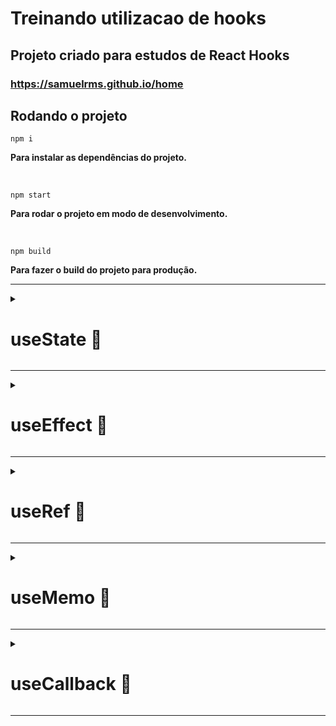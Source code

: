 # Treinando utilizacao de hooks
## Projeto criado para estudos de React Hooks
### https://samuelrms.github.io/home

## Rodando o projeto
```
npm i
```
**Para instalar as dependências do projeto.**

<br>


```
npm start
```
**Para rodar o projeto em modo de desenvolvimento.**

<br>

```
npm build
```
**Para fazer o build do projeto para produção.**

---
<details>

  <summary>
    
   # useState 🚀
  
  </summary>

### Estrutura base:

```
const [seuState, setSeuState] = useState(valor do seu state)
```
Utilizamos `set` como um padrão para boas práticas, porém, você pode utilizar o nome que quiser

O useState é uma função que retorna uma Array com 2 valores. O primeiro valor guarda o dado do estado atual, pode ser qualquer tipo de dado como strings, arrays, números, boolean, null, undefined e objetos. O segundo valor é uma função que pode ser utilizada para modificarmos o estado do primeiro valor.

Quando a função de modificação do estado é ativada, todos os componentes que dependerem do estado, serão renderizados novamente e os seus filhos também. É isso que garante a reatividade de componentes funcionais no React.

Não existem limites para o uso do useState, podemos definir diversos no mesmo componente.

Podemos passar o estado e a função de modificação como propriedades para outros elementos.

Podemos passar uma função de callback para atualizar o estado. A função de callback recebe um parâmetro que representa o valor anterior e irá modificar o estado para o valor que for retonado na função.

A definição do estado inicial também pode ser feita com um callback.

### Reatividade
Não modifique o estado diretamente. Utilize sempre a função de atualização do estado, pois ela que garante a reatividade dos componentes. Sempre modifique o seu `setState` jamais o seu `state`

</details>

---

<details>

  <summary>
    
   # useEffect 🚀
  
  </summary>

### Estrutura base:

```
  useEffect(() => {
    Função a ser executada
  }, [dependência])
```

Todo componente possui um ciclo de vida. Os principais momentos acontecem quando o componente é renderizado, atualizado ou destruído. Com o React.useEffect() podemos definir um callback que irá ser executado durante certos momentos do ciclo de vida do componente.

### Array de Dependências
No useEffect podemos definir dois argumentos, o primeiro é a função de callback que será executada, o segundo é uma array com uma lista de dependências. A lista de dependências serve para informarmos quando o efeito deve ocorrer.

Se utilizarmos o valor de um hook ou propriedade dentro de um efeito, ele irá indicar a necessidade de definirmos o mesmo como uma dependência na array.

O useEffect será especialmente utilizado quando precisamos definir um efeito que deve ocorrer uma vez apenas, como o get de dados no servidor por exemplo.

Podemos ter diversos useEffect no nosso código. O ideal é separarmos efeitos diferentes em useEffect diferentes.

### As vezes precisamos executar um efeito sempre que um componente for desmontado. Para isso utilizamos um callback no retorno do callback do efeito. Com a seguinte sintaxe:

```
useEffect(() => {
    função
    evento a ocorrer
    
    return () => {
      callback da função
    }
  }, [dependência])
  ```
  
  </details>
  
  ---
  
  <details>
  
  <summary>
  
  # useRef 🚀
  
  </summary>
  
  ### Estrutura base:
  
  ```
  const App = () => {
  const section = useRef();

  useEffect(() => {
    console.log(section.current);
  }, []);

  return <section ref={section}></section>;
};
```

Retorna um objeto com a propriedade current. Esse objeto pode ser utilizado para guardarmos valores que irão persistir durante todo o ciclo de vida do elemento. Geralmente usamos o mesmo para nos referirmos a um elemento do DOM, sem precisarmos utilizar o querySelector ou similar.

É comum utilizarmos em formulários, quando precisamos de uma referência do elemento para colocarmos o mesmo em foco.

O seu uso não é restrito a elementos do dom. Podemos utilizar também para guardarmos a referência de qualquer valor, como de um setTimeout por exemplo.
  
  </details>

---

<details>

<summary>

# useMemo 🚀

</summary>

### Estrutura base com exemplo de função lenta:

```
const App = () => {
  const [add, setAdd] = useState(0);
  
  const BIG_NUMBER = 10000000000;
  const DIVISOR_BY_TEN = 10
  const ZERO = 0
  
  function slowOperation() {
  let slow;
  for (let index = ZERO; index < BIG_NUMBER; index++) {
    slow = index + index / DIVISOR_BY_TEN;
  }
  return slow;
}
  
  const getTime = performance.now(); // performance.now() Pega o tempo atual onde sua aplicação está no momento
  
  const value = useMemo(() => //Utilizando o useMemo o valor dessa função será armazenado na memória
  slowOperation(),[]);
  
  // const value = slowOperation(); // Dessa maneira o valor da função não será armazenado e ela precisará ser executada novamente
  
  console.log(performance.now() - getTime);

  return <button onClick={() => setAdd(add + 1)}>{value}</button>;
};
```

Memoriza um valor, evitando a recriação do mesmo todas as vezes em que um componente for atualizado. Recebe um callback e uma array de dependências. Assim como o useEffect.

Ou seja, ele serve para casos em que você faz uma operação lenta, para retornar um valor e não ter que fazer a recriação do mesmo todas as vezes.

</details>

---

<details>

<summary>

# useCallback 🚀

</summary>

### Estrutura base:

```
const memoizedCallback = useCallback(
  () => {
    suaFunção(a, b);
  },
  [a, b],
);
```

`Retorna um callback memorizado.`

Recebe como argumentos, um callback e um array. useCallback retornará uma versão memoizada do callback que só muda se uma das entradas tiverem sido alteradas. Isto é útil quando utilizamos callbacks a fim de otimizar componentes filhos, que dependem da igualdade de referência para evitar renderizações desnecessárias (como por exemplo shouldComponentUpdate).

ou seja

Permite definirmos um callback e uma lista de dependências do callback. Esse callback só será recriado se essa lista de dependências for modificada, caso contrário ele não irá recriar o callback.

</details>

---

